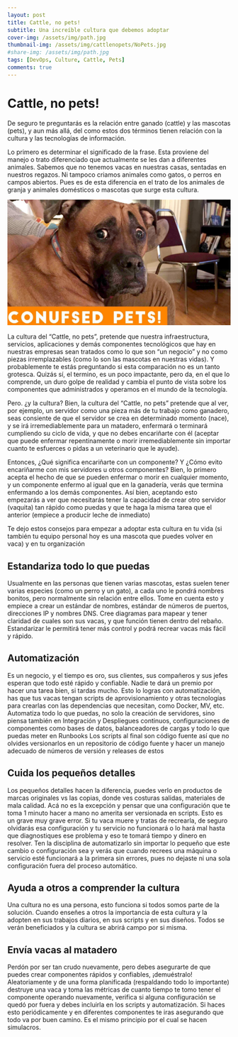 ```yaml
---
layout: post
title: Cattle, no pets!
subtitle: Una increíble cultura que debemos adoptar
cover-img: /assets/img/path.jpg
thumbnail-img: /assets/img/cattlenopets/NoPets.jpg
#share-img: /assets/img/path.jpg
tags: [DevOps, Culture, Cattle, Pets]
comments: true
---
```

# Cattle, no pets!

De seguro te preguntarás es la relación entre ganado (cattle) y las mascotas (pets), y aun más allá, del como estos dos términos tienen relación con la cultura y las tecnologías de información.

Lo primero es determinar el significado de la frase. Esta proviene del manejo o trato diferenciado que actualmente se les dan a diferentes animales. Sabemos que no tenemos vacas en nuestras casas, sentadas en nuestros regazos. Ni tampoco criamos animales como gatos, o perros en campos abiertos. Pues es de esta diferencia en el trato de los animales de granja y animales domésticos o mascotas que surge esta cultura.

![alt text](./assets/img/cattlenopets/mascota.jpg "Mascota Confundida")

La cultura del “Cattle, no pets”, pretende que nuestra infraestructura, servicios, aplicaciones y demás componentes tecnológicos que hay en nuestras empresas sean tratados como lo que son “un negocio” y no como piezas irremplazables (como lo son las mascotas en nuestras vidas).  Y probablemente te estás preguntando si esta comparación no es un tanto grotesca. Quizás sí, el termino, es un poco impactante, pero da, en el que lo comprende, un duro golpe de realidad y cambia el punto de vista sobre los componentes que administrados y operamos en el mundo de la tecnología.

Pero. ¿y la cultura? Bien, la cultura del “Cattle, no pets” pretende que al ver, por ejemplo, un servidor como una pieza más de tu trabajo como ganadero, seas consiente de que el servidor se crea en determinado momento (nace), y se irá irremediablemente para un matadero, enfermará o terminará cumpliendo su ciclo de vida, y que no debes encariñarte con él (aceptar que puede enfermar repentinamente o morir irremediablemente sin importar cuanto te esfuerces o pidas a un veterinario que le ayude). 

Entonces, ¿Qué significa encariñarte con un componente? Y ¿Cómo evito encariñarme con mis servidores u otros componentes? Bien, lo primero acepta el hecho de que se pueden enfermar o morir en cualquier momento, y un componente enfermo al igual que en la ganadería, verás que termina enfermando a los demás componentes. Así bien, aceptando esto empezarás a ver que necesitarás tener la capacidad de crear otro servidor (vaquita) tan rápido como puedas y que te haga la misma tarea que el anterior (empiece a producir leche de inmediato) 

Te dejo estos consejos para empezar a adoptar esta cultura en tu vida (si también tu equipo personal hoy es una mascota que puedes volver en vaca) y en tu organización

## Estandariza todo lo que puedas
Usualmente en las personas que tienen varias mascotas, estas suelen tener varias especies (como un perro y un gato), a cada uno le pondrá nombres bonitos, pero normalmente sin relación entre ellos. Tome en cuenta esto y empiece a crear un estándar de nombres, estándar de números de puertos, direcciones IP y nombres DNS. 
Cree diagramas para mapear y tener claridad de cuales son sus vacas, y que función tienen dentro del rebaño.
Estandarizar le permitirá tener más control y podrá recrear vacas más fácil y rápido.

## Automatización
Es un negocio, y el tiempo es oro, sus clientes, sus compañeros y sus jefes esperan que todo esté rápido y confiable. Nadie te dará un premio por hacer una tarea bien, si tardas mucho.
Esto lo logras con automatización, has que tus vacas tengan scripts de aprovisionamiento y otras tecnologías para crearlas con las dependencias que necesitan, como Docker, MV, etc.
Automatiza todo lo que puedas, no solo la creación de servidores, sino piensa también en Integración y Despliegues continuos, configuraciones de componentes como bases de datos, balanceadores de cargas y todo lo que puedas meter en Runbooks
Los scripts al final son código fuente así que no olvides versionarlos en un repositorio de código fuente y hacer un manejo adecuado de números de versión y releases de estos

## Cuida los pequeños detalles
Los pequeños detalles hacen la diferencia, puedes verlo en productos de marcas originales vs las copias, donde ves costuras salidas, materiales de mala calidad. Acá no es la excepción y pensar que una configuración que te toma 1 minuto hacer a mano no amerita ser versionada en scripts. Esto es un grave muy grave error. Si tu vaca muere y tratas de recrearla, de seguro olvidarás esa configuración y tu servicio no funcionará o lo hará mal hasta que diagnostiques ese problema y eso te tomará tiempo y dinero en resolver.
Ten la disciplina de automatizarlo sin importar lo pequeño que este cambio o configuración sea y verás que cuando recrees una máquina o servicio esté funcionará a la primera sin errores, pues no dejaste ni una sola configuración fuera del proceso automático.

## Ayuda a otros a comprender la cultura
Una cultura no es una persona, esto funciona si todos somos parte de la solución. Cuando enseñes a otros la importancia de esta cultura y la adopten en sus trabajos diarios, en sus scripts y en sus diseños. Todos se verán beneficiados y la cultura se abrirá campo por si misma.

## Envía vacas al matadero
Perdón por ser tan crudo nuevamente, pero debes asegurarte de que puedes crear componentes rápidos y confiables, ¡demuéstralo! 
Aleatoriamente y de una forma planificada (respaldando todo lo importante) destruye una vaca y toma las métricas de cuanto tiempo te tomo tener el componente operando nuevamente, verifica si alguna configuración se quedó por fuera y debes incluirla en los scripts y automatización. 
Si haces esto periódicamente y en diferentes componentes te iras asegurando que todo va por buen camino. Es el mismo principio por el cual se hacen simulacros.
